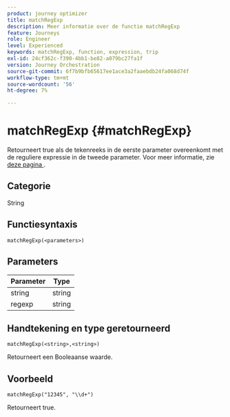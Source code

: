 ```yaml
---
product: journey optimizer
title: matchRegExp
description: Meer informatie over de functie matchRegExp
feature: Journeys
role: Engineer
level: Experienced
keywords: matchRegExp, function, expression, trip
exl-id: 24cf362c-f390-4bb1-be82-a079bc27fa1f
version: Journey Orchestration
source-git-commit: 6f7b9bfb65617ee1ace3a2faaebdb24fa068d74f
workflow-type: tm+mt
source-wordcount: '56'
ht-degree: 7%

---
```


# matchRegExp {#matchRegExp}

Retourneert true als de tekenreeks in de eerste parameter overeenkomt met de reguliere expressie in de tweede parameter. Voor meer informatie, zie [ deze pagina ](https://docs.oracle.com/javase/7/docs/api/java/util/regex/Pattern.html).

## Categorie

String

## Functiesyntaxis

`matchRegExp(<parameters>)`

## Parameters

| Parameter | Type |
|--- |--- |
| string | string |
| regexp | string |

## Handtekening en type geretourneerd

`matchRegExp(<string>,<string>)`

Retourneert een Booleaanse waarde.

## Voorbeeld

`matchRegExp("12345", "\\d+")`

Retourneert true.

